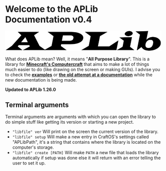 # Welcome to the APLib Documentation v0.4

![](./images/logo.png)

What does APLib mean? Well, it means "**All Purpose Library**". This is a library for [**Minecraft's Computercraft**](https://computercraft.cc) that aims to make a lot of things much easier to do (like drawing on the screen or making GUIs).
I advise you to check the [**examples**](https://github.com/hds536jhmk/APLib/tree/master/examples) or [**the old attempt at a documentation**](https://github.com/hds536jhmk/APLib/tree/master/old_docs) while the new documentation is being made.

**Updated to APLib 1.26.0**

## Terminal arguments

Terminal arguments are arguments with which you can open the library to do simple stuff like getting its version or starting a new project.

* `"libfile" ver` Will print on the screen the current version of the library.
* `"libfile" setup` Will make a new entry in CraftOS's settings called "APLibPath", it's a string that contains where the library is located on the computer's storage.
* `"libfile" create [PATH]` Will make `PATH` a new file that loads the library automatically if setup was done else it will return with an error telling the user to set it up.

